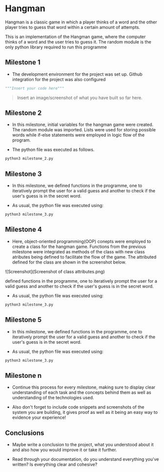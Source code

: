 # Hangman
Hangman is a classic game in which a player thinks of a word and the other player tries to guess that word within a certain amount of attempts.

This is an implementation of the Hangman game, where the computer thinks of a word and the user tries to guess it. 
The random module is the only python library required to run this programme

## Milestone 1

- The development environment for the project was set up. Github integration for the project was also configured
  
```python
"""Insert your code here"""
```

> Insert an image/screenshot of what you have built so far here.

## Milestone 2

- In this milestone, initial variables for the hangman game were created. The random module was imported. Lists were used for storing possible words while if-else statements were employed in logic flow of the program.

- The python file was executed as follows.

```bash
python3 milestone_2.py
```
## Milestone 3

- In this milestone, we defined functions in the programme, one to iteratively prompt the user for a valid guess and another to check if the user's guess is in the secret word. 

- As usual, the python file was executed using:

```bash
python3 milestone_3.py
```
## Milestone 4

- Here, object-oriented programming(OOP) conepts were employed to create a class for the hangman game. Functions from the previous milestone were integrated as methods of the class with new class atributes being defined to facilitate the flow of the game. The attributed defined for the class are shown in the screenshot below.

![Screenshot](Screenshot of class attributes.png)

 defined functions in the programme, one to iteratively prompt the user for a valid guess and another to check if the user's guess is in the secret word. 

- As usual, the python file was executed using:

```bash
python3 milestone_3.py
```

## Milestone 5

- In this milestone, we defined functions in the programme, one to iteratively prompt the user for a valid guess and another to check if the user's guess is in the secret word. 

- As usual, the python file was executed using:

```bash
python3 milestone_3.py
```

## Milestone n

- Continue this process for every milestone, making sure to display clear understanding of each task and the concepts behind them as well as understanding of the technologies used.

- Also don't forget to include code snippets and screenshots of the system you are building, it gives proof as well as it being an easy way to evidence your experience!

## Conclusions

- Maybe write a conclusion to the project, what you understood about it and also how you would improve it or take it further.

- Read through your documentation, do you understand everything you've written? Is everything clear and cohesive?
